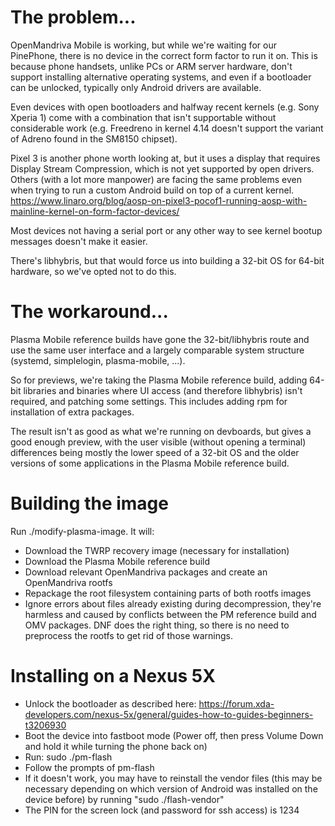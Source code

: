 # The problem...

OpenMandriva Mobile is working, but while we're waiting for our PinePhone,
there is no device in the correct form factor to run it on.
This is because phone handsets, unlike PCs or ARM server hardware, don't
support installing alternative operating systems, and even if a bootloader
can be unlocked, typically only Android drivers are available.

Even devices with open bootloaders and halfway recent kernels (e.g. Sony
Xperia 1) come with a combination that isn't supportable without
considerable work (e.g. Freedreno in kernel 4.14 doesn't support the
variant of Adreno found in the SM8150 chipset).

Pixel 3 is another phone worth looking at, but it uses a display that
requires Display Stream Compression, which is not yet supported by open
drivers.
Others (with a lot more manpower) are facing the same problems even
when trying to run a custom Android build on top of a current
kernel.
https://www.linaro.org/blog/aosp-on-pixel3-pocof1-running-aosp-with-mainline-kernel-on-form-factor-devices/

Most devices not having a serial port or any other way to see kernel
bootup messages doesn't make it easier.

There's libhybris, but that would force us into building a 32-bit OS for
64-bit hardware, so we've opted not to do this.

# The workaround...

Plasma Mobile reference builds have gone the 32-bit/libhybris route and use
the same user interface and a largely comparable system structure (systemd,
simplelogin, plasma-mobile, ...).

So for previews, we're taking the Plasma Mobile reference build, adding 64-bit
libraries and binaries where UI access (and therefore libhybris) isn't
required, and patching some settings.
This includes adding rpm for installation of extra packages.

The result isn't as good as what we're running on devboards, but gives a
good enough preview, with the user visible (without opening a terminal)
differences being mostly the lower speed of a 32-bit OS and the older
versions of some applications in the Plasma Mobile reference build.

# Building the image

Run ./modify-plasma-image. It will:
* Download the TWRP recovery image (necessary for installation)
* Download the Plasma Mobile reference build
* Download relevant OpenMandriva packages and create an OpenMandriva rootfs
* Repackage the root filesystem containing parts of both rootfs images
* Ignore errors about files already existing during decompression, they're
  harmless and caused by conflicts between the PM reference build and OMV
  packages. DNF does the right thing, so there is no need to preprocess
  the rootfs to get rid of those warnings.

# Installing on a Nexus 5X

* Unlock the bootloader as described here: https://forum.xda-developers.com/nexus-5x/general/guides-how-to-guides-beginners-t3206930
* Boot the device into fastboot mode (Power off, then press Volume Down and hold it while turning the phone back on)
* Run: sudo ./pm-flash
* Follow the prompts of pm-flash
* If it doesn't work, you may have to reinstall the vendor files (this may be necessary depending on which version of Android
  was installed on the device before) by running "sudo ./flash-vendor"
* The PIN for the screen lock (and password for ssh access) is 1234
